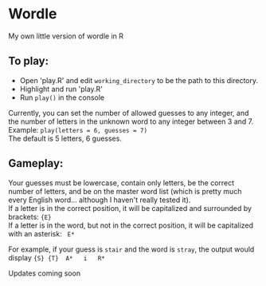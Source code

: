 # Wordle
My own little version of wordle in R

## To play:
* Open 'play.R' and edit `working_directory` to be the path to this directory.
* Highlight and run 'play.R'
* Run `play()` in the console

Currently, you can set the number of allowed guesses to any integer, and the number of letters in the unknown word to any integer between 3 and 7.  
Example: `play(letters = 6, guesses = 7)`  
The default is 5 letters, 6 guesses.

## Gameplay:
Your guesses must be lowercase, contain only letters, be the correct number of letters, and be on the master word list (which is pretty much every English word... although I haven't really tested it).  
If a letter is in the correct position, it will be capitalized and surrounded by brackets: `{E}`  
If a letter is in the word, but not in the correct position, it will be capitalized with an asterisk: ` E*`

For example, if your guess is `stair` and the word is `stray`, the output would display `{S} {T}  A*   i   R*`





Updates coming soon
